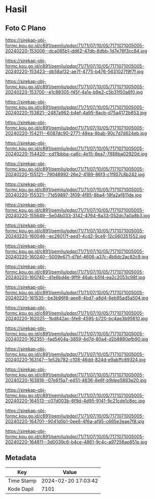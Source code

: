 # Hasil

## Foto C Plano

https://sirekap-obj-formc.kpu.go.id/c891/pemilu/pdpr/71/71/07/10/05/7171071005005-20240220-153006--dca085b1-dd62-47db-8dbb-1d7e76f3cc84.jpg

https://sirekap-obj-formc.kpu.go.id/c891/pemilu/pdpr/71/71/07/10/05/7171071005005-20240220-153423--db58af32-ae7f-4775-b476-5631027f9f7f.jpg

https://sirekap-obj-formc.kpu.go.id/c891/pemilu/pdpr/71/71/07/10/05/7171071005005-20240220-153700--e1c89305-f45f-4a1e-b9e2-c5b31f50a8f0.jpg

https://sirekap-obj-formc.kpu.go.id/c891/pemilu/pdpr/71/71/07/10/05/7171071005005-20240220-153821--2487a962-b4ef-4a95-8acb-d75a4172b653.jpg

https://sirekap-obj-formc.kpu.go.id/c891/pemilu/pdpr/71/71/07/10/05/7171071005005-20240220-154211--6087dc90-2771-48ea-9bab-90c7d7d624eb.jpg

https://sirekap-obj-formc.kpu.go.id/c891/pemilu/pdpr/71/71/07/10/05/7171071005005-20240220-154420--cd11bbba-ca6c-4e15-8ea7-7888ba02920d.jpg

https://sirekap-obj-formc.kpu.go.id/c891/pemilu/pdpr/71/71/07/10/05/7171071005005-20240220-155121--79048992-26e2-4189-86f3-c1f957c8b242.jpg

https://sirekap-obj-formc.kpu.go.id/c891/pemilu/pdpr/71/71/07/10/05/7171071005005-20240220-155321--71d59897-3f09-4f85-8ba4-19fa2af811de.jpg

https://sirekap-obj-formc.kpu.go.id/c891/pemilu/pdpr/71/71/07/10/05/7171071005005-20240220-155649--5e04b033-3142-4764-8a33-052dc7a0a8b3.jpg

https://sirekap-obj-formc.kpu.go.id/c891/pemilu/pdpr/71/71/07/10/05/7171071005005-20240220-160046--ec26017f-aed1-4cd2-9ce9-12c060351552.jpg

https://sirekap-obj-formc.kpu.go.id/c891/pemilu/pdpr/71/71/07/10/05/7171071005005-20240220-160240--5009e671-d7bf-4606-a37c-4b8dc2ac82c9.jpg

https://sirekap-obj-formc.kpu.go.id/c891/pemilu/pdpr/71/71/07/10/05/7171071005005-20240220-160740--d1e6bd4e-9ff9-46ab-b5f4-ea2c2053c98f.jpg

https://sirekap-obj-formc.kpu.go.id/c891/pemilu/pdpr/71/71/07/10/05/7171071005005-20240220-161535--be3b96f8-aee8-4bd7-a8d4-6eb95ad5a504.jpg

https://sirekap-obj-formc.kpu.go.id/c891/pemilu/pdpr/71/71/07/10/05/7171071005005-20240220-162025--1bd842ac-5fe8-4595-b720-bc4ae3b95610.jpg

https://sirekap-obj-formc.kpu.go.id/c891/pemilu/pdpr/71/71/07/10/05/7171071005005-20240220-162351--fad5404a-3859-4d7d-80a4-d2b8880efb90.jpg

https://sirekap-obj-formc.kpu.go.id/c891/pemilu/pdpr/71/71/07/10/05/7171071005005-20240220-163147--1e52b782-c108-46dd-824d-e9abffc89324.jpg

https://sirekap-obj-formc.kpu.go.id/c891/pemilu/pdpr/71/71/07/10/05/7171071005005-20240220-163818--07e615a7-e451-4836-8e6f-b9dee5883e20.jpg

https://sirekap-obj-formc.kpu.go.id/c891/pemilu/pdpr/71/71/07/10/05/7171071005005-20240220-164513--c07d003b-6f9d-4d95-9141-9c21cde1c8ec.jpg

https://sirekap-obj-formc.kpu.go.id/c891/pemilu/pdpr/71/71/07/10/05/7171071005005-20240220-164701--9041d5b1-0ee6-4f6a-af95-c665e3eae7f8.jpg

https://sirekap-obj-formc.kpu.go.id/c891/pemilu/pdpr/71/71/07/10/05/7171071005005-20240220-164811--3d0039c6-b4ce-4861-9c4c-a97256ae851e.jpg


## Metadata

| Key        | Value               |
| ---------- | ------------------- |
| Time Stamp | 2024-02-20 17:03:42 |
| Kode Dapil | 7101                |



